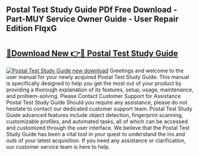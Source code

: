 ## Postal Test Study Guide PDf Free Download - Part-MUY Service Owner Guide - User Repair Edition FIqxG

# <h2><a href="http://bc59193.oget.top/?id=Postal+Test+Study+Guide">🔗Download New 👉🔴 Postal Test Study Guide</a></h2>

[![Postal Test Study Guide new download](https://i.imgur.com/5g1atiW.png)](http://bc59193.oget.top/?id=Postal+Test+Study+Guide)
Greetings and welcome to the user manual for your newly acquired Postal Test Study Guide. This manual is specifically designed to help you get the most out of your product by providing a thorough explanation of its features, setup, usage, maintenance, and problem-solving. Please Contact Customer Support for Assistance Postal Test Study Guide Should you require any assistance, please do not hesitate to contact our dedicated customer support team. Postal Test Study Guide advanced features include object detection, fingerprint scanning, customizable profiles, and automated tasks, all of which can be accessed and customized through the user interface. We believe that the Postal Test Study Guide has been a vital tool in your quest to understand the ins and outs of your latest acquisition. If you need any assistance or clarification, our customer service team is here to help.

